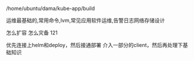 /home/ubuntu/dama/kube-app/build


运维最基础的,常用命令,lvm,常见应用软件运维,告警日志网络存储设计

怎么扩容
怎么灾备
121

优先连接上helm和deploy，然后接通部署
介入一部分的client，然后再处理下基础知识

